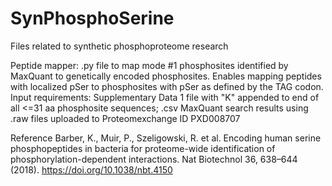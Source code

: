 # SynPhosphoSerine
Files related to synthetic phosphoproteome research

Peptide mapper: .py file to map mode #1 phosphosites identified by MaxQuant to genetically encoded phosphosites. Enables mapping peptides with localized pSer to phosphosites with pSer as defined by the TAG codon. Input requirements: Supplementary Data 1 file with "K" appended to end of all <=31 aa phosphosite sequences; .csv MaxQuant search results using .raw files uploaded to Proteomexchange ID PXD008707

Reference
Barber, K., Muir, P., Szeligowski, R. et al. Encoding human serine phosphopeptides in bacteria for proteome-wide identification of phosphorylation-dependent interactions. Nat Biotechnol 36, 638–644 (2018). https://doi.org/10.1038/nbt.4150
